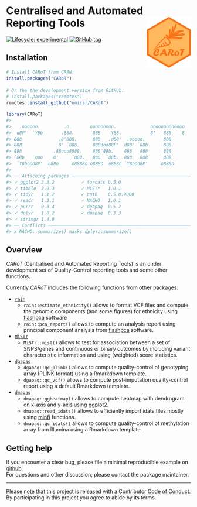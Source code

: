 
<!-- README.md is generated from README.Rmd. Please edit that file -->

# Centralised and Automated Reporting Tools <img src="man/figures/carot.png" align="right" width="120" />

<!-- badges: start -->

[![Lifecycle:
experimental](https://img.shields.io/badge/lifecycle-experimental-orange.svg)](https://www.tidyverse.org/lifecycle/#experimental)
[![GitHub
tag](https://img.shields.io/github/tag/omicsr/CARoT.svg?label=latest%20tag&include_prereleases)](https://github.com/omicsr/CARoT)
<!-- badges: end -->

## Installation

``` r
# Install CARoT from CRAN:
install.packages("CARoT")

# Or the the development version from GitHub:
# install.packages("remotes")
remotes::install_github("omicsr/CARoT")
```

``` r
library(CARoT)
#>                                                                   
#>   .oooooo.         .o.       ooooooooo.             ooooooooooooo 
#>  d8P'  `Y8b       .888.      `888   `Y88.           8'   888   `8 
#> 888              .8"888.      888   .d88'  .ooooo.       888      
#> 888             .8' `888.     888ooo88P'  d88' `88b      888      
#> 888            .88ooo8888.    888`88b.    888   888      888      
#> `88b    ooo   .8'     `888.   888  `88b.  888   888      888      
#>  `Y8bood8P'  o88o     o8888o o888o  o888o `Y8bod8P'     o888o     
#> 
#> ── Attaching packages ──────────────────────────────────────────────────────────────────────────── CARoT 0.8.2 ──
#> ✓ ggplot2 3.3.2          ✓ forcats 0.5.0     
#> ✓ tibble  3.0.3          ✓ MiSTr   1.0.1     
#> ✓ tidyr   1.1.2          ✓ rain    0.5.0.9000
#> ✓ readr   1.3.1          ✓ NACHO   1.0.1     
#> ✓ purrr   0.3.4          ✓ dgapaq  0.5.2     
#> ✓ dplyr   1.0.2          ✓ dmapaq  0.3.3     
#> ✓ stringr 1.4.0
#> ── Conflicts ─────────────────────────────────────────────────────────────────────────────── carot_conflicts() ──
#> x NACHO::summarize() masks dplyr::summarize()
```

## Overview

*CARoT* (Centralised and Automated Reporting Tools) is an under
development set of Quality-Control reporting tools and some other
functions.

Currently *CARoT* includes the following functions from other packages:

  - [`rain`](https://github.com/mcanouil/rain)
      - `rain::estimate_ethnicity()` allows to format VCF files and
        compute the genomic components (and some figures) for ethnicity
        using [flashpca](https://github.com/gabraham/flashpca) software
      - `rain::pca_report()` allows to compute an analysis report using
        principal component analysis from
        [flashpca](https://github.com/gabraham/flashpca) software.
  - [`MiSTr`](https://github.com/mcanouil/MiSTr)
      - `MiSTr::mist()` allows to test for association between a set of
        SNPS/genes and continuous or binary outcomes by including
        variant characteristic information and using (weighted) score
        statistics.
  - [`dgapaq`](https://github.com/omicsr/dgapaq)
      - `dgapaq::qc_plink()` allows to compute quality-control of
        genotyping array (PLINK format) using a Rmarkdown template.
      - `dgapaq::qc_vcf()` allows to compute post-imputation
        quality-control report using a default Rmarkdown template.
  - [`dmapaq`](https://github.com/omicsr/dmapaq)
      - `dmapaq::ggheatmap()` allows to compute heatmap with dendrogram
        on x-axis and y-axis using
        [ggplot2](https://ggplot2.tidyverse.org/).
      - `dmapaq::read_idats()` allows to efficiently import idats files
        mostly using [minfi](https://bioconductor.org/packages/minfi/)
        functions.
      - `dmapaq::qc_idats()` allows to compute quality-control of
        methylation array from Illumina using a Rmarkdown template.

## Getting help

If you encounter a clear bug, please file a minimal reproducible example
on [github](https://github.com/omicsr/CARoT/issues).  
For questions and other discussion, please contact the package
maintainer.

-----

Please note that this project is released with a [Contributor Code of
Conduct](.github/CODE_OF_CONDUCT.md).  
By participating in this project you agree to abide by its terms.
